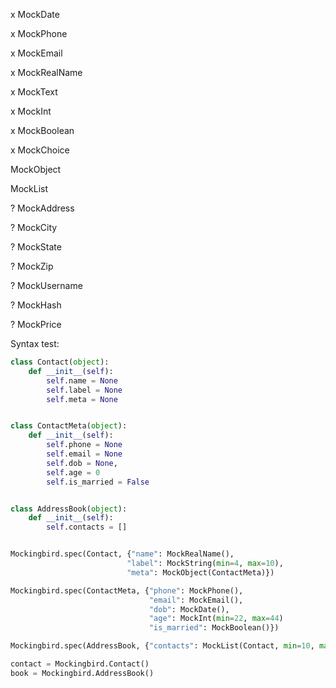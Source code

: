 x MockDate

x MockPhone

x MockEmail

x MockRealName

x MockText

x MockInt

x MockBoolean

x MockChoice

MockObject

MockList

? MockAddress

? MockCity

? MockState

? MockZip

? MockUsername

? MockHash

? MockPrice

Syntax test:

```python
class Contact(object):
    def __init__(self):
        self.name = None
        self.label = None
        self.meta = None


class ContactMeta(object):
    def __init__(self):
        self.phone = None
        self.email = None
        self.dob = None,
        self.age = 0
        self.is_married = False


class AddressBook(object):
    def __init__(self):
        self.contacts = []


Mockingbird.spec(Contact, {"name": MockRealName(),
                          "label": MockString(min=4, max=10),
                          "meta": MockObject(ContactMeta)})

Mockingbird.spec(ContactMeta, {"phone": MockPhone(),
                               "email": MockEmail(),
                               "dob": MockDate(),
                               "age": MockInt(min=22, max=44)
                               "is_married": MockBoolean()})

Mockingbird.spec(AddressBook, {"contacts": MockList(Contact, min=10, max=20)})

contact = Mockingbird.Contact()
book = Mockingbird.AddressBook()
```
